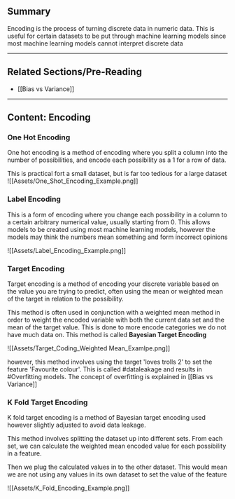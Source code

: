 ## Summary

Encoding is the process of turning discrete data in numeric data. This is useful for certain datasets to be put through machine learning models since most machine learning models cannot interpret discrete data


-------------------------------------------------------------------
## Related Sections/Pre-Reading

- [[Bias vs Variance]]

-------------------------------------------------------------------
## Content: Encoding

### One Hot Encoding

One hot encoding is a method of encoding where you split a column into the number of possibilities, and encode each possibility as a 1 for a row of data.

This is practical fort a small dataset, but is far too tedious for a large dataset
![[Assets/One_Shot_Encoding_Example.png]]

### Label Encoding
This is a form of encoding where you change each possibility in a column to a certain arbitrary numerical value, usually starting from 0. This allows models to be created using most machine learning models, however the models may think the numbers mean something and form incorrect opinions

![[Assets/Label_Encoding_Example.png]]


### Target Encoding
Target encoding is a method of encoding your discrete variable based on the value you are trying to predict, often using the mean or weighted mean  of the target in relation to the possibility.

This method is often used in conjunction with a weighted mean method in order to weight the encoded variable with both the current data set and the mean of the target value. This is done to more encode categories we do not have much data on. This method is called **Bayesian Target Encoding**

![[Assets/Target_Coding_Weighted Mean_Examlpe.png]]


however, this method involves using the target 'loves trolls 2' to set the feature 'Favourite colour'. This is called #dataleakage and results in #Overfitting  models. The concept of overfitting is explained in [[Bias vs Variance]]

### K Fold Target Encoding

K fold target encoding is a method of Bayesian target encoding used however slightly adjusted to avoid data leakage.

This method involves splitting the dataset up into different sets. From each set, we can calculate the weighted mean encoded value for each possibility in a feature. 

Then we plug the calculated values in to the other dataset. This would mean we are not using any values in its own dataset to set the value of the feature

![[Assets/K_Fold_Encoding_Example.png]]